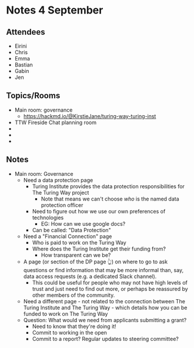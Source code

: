 # Notes 4 September

## Attendees

* Eirini
* Chris
* Emma
* Bastian
* Gabin
* Jen


## Topics/Rooms

* Main room: governance
    * https://hackmd.io/@KirstieJane/turing-way-turing-inst
* TTW Fireside Chat planning room
*
*
*

## Notes

* Main room: Governance
    * Need a data protection page
        * Turing Institute provides the data protection responsibilities for The Turing Way project
            * Note that means we can't choose _who_ is the named data protection officer
        * Need to figure out how we use our own preferences of technologies
            * EG: How can we use google docs?
        * Can be called: "Data Protection"
    * Need a "Financial Connection" page
        * Who is paid to work on the Turing Way
        * Where does the Turing Institute get their funding from?
            * How transparent can we be?
    * A page (or section of the DP page 👆) on where to go to ask questions or find information that may be more informal than, say, data access requests (e.g. a dedicated Slack channel).
        * This could be useful for people who may not have high levels of trust and just need to find out more, or perhaps be reassured by other members of the community.
    * Need a different page - not related to the connection between The Turing Institute and The Turing Way - which details how you can be funded to work on The Turing Way
    * Question: What would we need from applicants submitting a grant?
        * Need to know that they're doing it!
        * Commit to working in the open
        * Commit to a report? Regular updates to steering committee?
